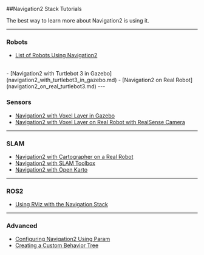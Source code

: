 ##Navigation2 Stack Tutorials

The best way to learn more about Navigation2 is using it.

---

### Robots
  - [List of Robots Using Navigation2]()
<br>
  - [Navigation2 with Turtlebot 3 in Gazebo](navigation2_with_turtlebot3_in_gazebo.md)
  - [Navigation2 on Real Robot](navigation2_on_real_turtlebot3.md)
---  

### Sensors
  - [Navigation2 with Voxel Layer in Gazebo]()
  - [Navigation2 with Voxel Layer on Real Robot with RealSense Camera]()

---

### SLAM
  - [Navigation2 with Cartographer on a Real Robot]()
  - [Navigation2 with SLAM Toolbox]()
  - [Navigation2 with Open Karto]()

---

### ROS2 
  - [Using RViz with the Navigation Stack]()

---

### Advanced

   - [Configuring Navigation2 Using Param]()
   - [Creating a Custom Behavior Tree]()